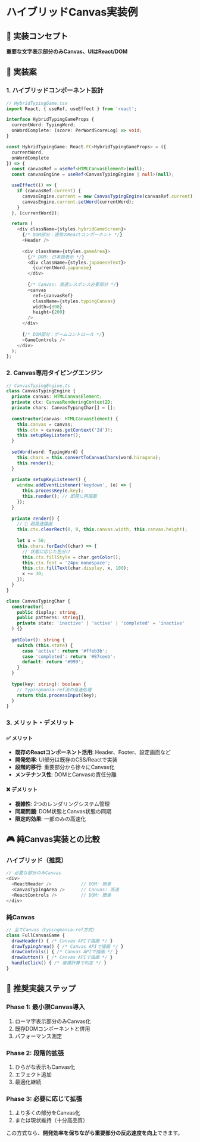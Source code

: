 # ハイブリッドCanvas実装例

## 🎯 実装コンセプト

**重要な文字表示部分のみCanvas、UIはReact/DOM**

## 🔧 実装案

### 1. ハイブリッドコンポーネント設計

```typescript
// HybridTypingGame.tsx
import React, { useRef, useEffect } from 'react';

interface HybridTypingGameProps {
  currentWord: TypingWord;
  onWordComplete: (score: PerWordScoreLog) => void;
}

const HybridTypingGame: React.FC<HybridTypingGameProps> = ({
  currentWord,
  onWordComplete
}) => {
  const canvasRef = useRef<HTMLCanvasElement>(null);
  const canvasEngine = useRef<CanvasTypingEngine | null>(null);

  useEffect(() => {
    if (canvasRef.current) {
      canvasEngine.current = new CanvasTypingEngine(canvasRef.current);
      canvasEngine.current.setWord(currentWord);
    }
  }, [currentWord]);

  return (
    <div className={styles.hybridGameScreen}>
      {/* DOM部分：通常のReactコンポーネント */}
      <Header />
      
      <div className={styles.gameArea}>
        {/* DOM: 日本語表示 */}
        <div className={styles.japaneseText}>
          {currentWord.japanese}
        </div>
        
        {/* Canvas: 高速レスポンス必要部分 */}
        <canvas 
          ref={canvasRef}
          className={styles.typingCanvas}
          width={800}
          height={200}
        />
      </div>
      
      {/* DOM部分：ゲームコントロール */}
      <GameControls />
    </div>
  );
};
```

### 2. Canvas専用タイピングエンジン

```typescript
// CanvasTypingEngine.ts
class CanvasTypingEngine {
  private canvas: HTMLCanvasElement;
  private ctx: CanvasRenderingContext2D;
  private chars: CanvasTypingChar[] = [];
  
  constructor(canvas: HTMLCanvasElement) {
    this.canvas = canvas;
    this.ctx = canvas.getContext('2d')!;
    this.setupKeyListener();
  }
  
  setWord(word: TypingWord) {
    this.chars = this.convertToCanvasChars(word.hiragana);
    this.render();
  }
  
  private setupKeyListener() {
    window.addEventListener('keydown', (e) => {
      this.processKey(e.key);
      this.render(); // 即座に再描画
    });
  }
  
  private render() {
    // 🚀 超高速描画
    this.ctx.clearRect(0, 0, this.canvas.width, this.canvas.height);
    
    let x = 50;
    this.chars.forEach((char) => {
      // 状態に応じた色分け
      this.ctx.fillStyle = char.getColor();
      this.ctx.font = '24px monospace';
      this.ctx.fillText(char.display, x, 100);
      x += 30;
    });
  }
}

class CanvasTypingChar {
  constructor(
    public display: string,
    public patterns: string[],
    private state: 'inactive' | 'active' | 'completed' = 'inactive'
  ) {}
  
  getColor(): string {
    switch (this.state) {
      case 'active': return '#ffeb3b';
      case 'completed': return '#87ceeb';
      default: return '#999';
    }
  }
  
  type(key: string): boolean {
    // typingmania-ref流の高速処理
    return this.processInput(key);
  }
}
```

### 3. メリット・デメリット

#### ✅ メリット
- **既存のReactコンポーネント活用**: Header、Footer、設定画面など
- **開発効率**: UI部分は既存のCSS/Reactで実装
- **段階的移行**: 重要部分から徐々にCanvas化
- **メンテナンス性**: DOMとCanvasの責任分離

#### ❌ デメリット
- **複雑性**: 2つのレンダリングシステム管理
- **同期問題**: DOM状態とCanvas状態の同期
- **限定的効果**: 一部のみの高速化

## 🎮 純Canvas実装との比較

### ハイブリッド（推奨）
```typescript
// 必要な部分のみCanvas
<div>
  <ReactHeader />           // DOM: 簡単
  <CanvasTypingArea />      // Canvas: 高速
  <ReactControls />         // DOM: 簡単
</div>
```

### 純Canvas
```typescript
// 全てCanvas（typingmania-ref方式）
class FullCanvasGame {
  drawHeader() { /* Canvas APIで描画 */ }
  drawTypingArea() { /* Canvas APIで描画 */ }
  drawControls() { /* Canvas APIで描画 */ }
  drawButton() { /* Canvas APIで描画 */ }
  handleClick() { /* 座標計算で判定 */ }
}
```

## 🚀 推奨実装ステップ

### Phase 1: 最小限Canvas導入
1. ローマ字表示部分のみCanvas化
2. 既存DOMコンポーネントと併用
3. パフォーマンス測定

### Phase 2: 段階的拡張
1. ひらがな表示もCanvas化
2. エフェクト追加
3. 最適化継続

### Phase 3: 必要に応じて拡張
1. より多くの部分をCanvas化
2. または現状維持（十分高品質）

この方式なら、**開発効率を保ちながら重要部分の反応速度を向上**できます。
